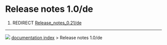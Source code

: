 # Release notes 1.0/de
1.  REDIRECT [Release_notes_0.21/de](Release_notes_0.21/de.md)



---
![](images/Right_arrow.png) [documentation index](../README.md) > Release notes 1.0/de
